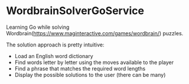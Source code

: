 # WordbrainSolverGoService
Learning Go while solving Wordbrain(https://www.maginteractive.com/games/wordbrain/) puzzles.

The solution approach is pretty intuitive:
 * Load an English word dictionary
 * Find words letter by letter using the moves available to the player
 * Find a phrase that matches the required word lengths
 * Display the possible solutions to the user (there can be many)

